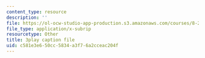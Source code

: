 ```yaml
---
content_type: resource
description: ''
file: https://ol-ocw-studio-app-production.s3.amazonaws.com/courses/8-20-introduction-to-special-relativity-january-iap-2021/c581e3e650cc5834a3f76a2cceac204f_FscOJbr_bvs.vtt
file_type: application/x-subrip
resourcetype: Other
title: 3play caption file
uid: c581e3e6-50cc-5834-a3f7-6a2cceac204f
---
```

